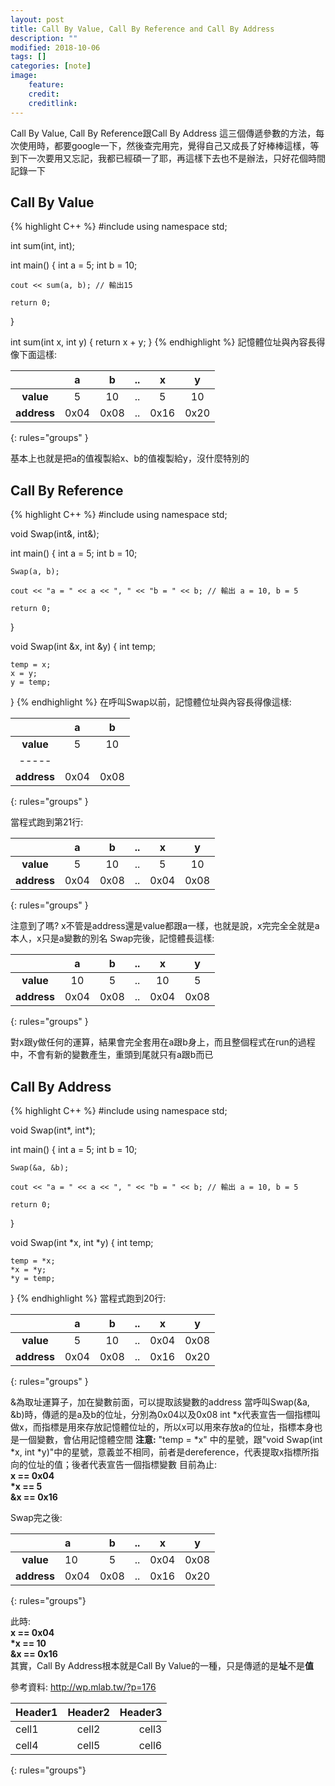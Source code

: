```yaml
---
layout: post
title: Call By Value, Call By Reference and Call By Address
description: ""
modified: 2018-10-06
tags: []
categories: [note]
image:
    feature:
    credit:
    creditlink:
---
```

Call By Value, Call By Reference跟Call By Address 這三個傳遞參數的方法，每次使用時，都要google一下，然後查完用完，覺得自己又成長了好棒棒這樣，等到下一次要用又忘記，我都已經碩一了耶，再這樣下去也不是辦法，只好花個時間記錄一下
## Call By Value
{% highlight C++ %}
#include <iostream>
using namespace std;

int sum(int, int);

int main()
{
    int a = 5;
    int b = 10;

    cout << sum(a, b); // 輸出15

    return 0;
}

int sum(int x, int y)
{
    return x + y;
}
{% endhighlight %}
記憶體位址與內容長得像下面這樣:

|            |     a    |     b    |..|  x   | y    |
| :--------: | :------: | :------: |:--:| :--: | :--: |
| **value**  | 5        | 10       |..| 5    | 10   |
| **address**| 0x04     | 0x08     |..| 0x16 | 0x20 
{: rules="groups" }

基本上也就是把a的值複製給x、b的值複製給y，沒什麼特別的

## Call By Reference
{% highlight C++ %}
#include <iostream>
using namespace std;

void Swap(int&, int&);

int main()
{
    int a = 5;
    int b = 10;

    Swap(a, b);

    cout << "a = " << a << ", " << "b = " << b; // 輸出 a = 10, b = 5

    return 0;
}

void Swap(int &x, int &y)
{
    int temp;

    temp = x;
    x = y;
    y = temp;
}
{% endhighlight %}
在呼叫Swap以前，記憶體位址與內容長得像這樣:

|            |     a    |     b    |
| :--------: | :------: | :------: |
| **value**  | 5        | 10       |
| -----
| **address**| 0x04     | 0x08     
{: rules="groups" }

當程式跑到第21行:

|            |     a    |     b    |..|  x   | y    |
| :--------: | :------: | :------: |:--:| :--: | :--: |
| **value**  | 5        | 10       |..| 5    | 10   |
| **address**| 0x04     | 0x08     |..| 0x04 | 0x08 
{: rules="groups" }

注意到了嗎? x不管是address還是value都跟a一樣，也就是說，x完完全全就是a本人，x只是a變數的別名
Swap完後，記憶體長這樣:

|            |     a    |     b    |..|  x   | y    |
| :--------: | :------: | :------: |:--:| :--: | :--: |
| **value**  | 10       | 5        |..| 10   | 5    |
| **address**| 0x04     | 0x08     |..| 0x04 | 0x08 
{: rules="groups" }

對x跟y做任何的運算，結果會完全套用在a跟b身上，而且整個程式在run的過程中，不會有新的變數產生，重頭到尾就只有a跟b而已

## Call By Address
{% highlight C++ %}
#include <iostream>
using namespace std;

void Swap(int*, int*);

int main()
{
    int a = 5;
    int b = 10;

    Swap(&a, &b);

    cout << "a = " << a << ", " << "b = " << b; // 輸出 a = 10, b = 5

    return 0;
}

void Swap(int *x, int *y)
{
    int temp;

    temp = *x;
    *x = *y;
    *y = temp;
}
{% endhighlight %}
當程式跑到20行:

|            |     a    |     b    |..| x    | y    |
| :--------: | :------: | :------: |:--:| :--: | :--: |
| **value**  | 5        | 10       |..| 0x04 | 0x08 |
| **address**| 0x04     | 0x08     |..| 0x16 | 0x20 
{: rules="groups" }

&為取址運算子，加在變數前面，可以提取該變數的address
當呼叫Swap(&a, &b)時，傳遞的是a及b的位址，分別為0x04以及0x08
int \*x代表宣告一個指標叫做x，而指標是用來存放記憶體位址的，所以x可以用來存放a的位址，指標本身也是一個變數，會佔用記憶體空間
**注意:** "temp = \*x" 中的星號，跟"void Swap(int \*x, int \*y)"中的星號，意義並不相同，前者是dereference，代表提取x指標所指向的位址的值；後者代表宣告一個指標變數
目前為止:  
**x  == 0x04  
\*x == 5  
&x == 0x16**  

Swap完之後:

|            |     a    |     b    |..| x    | y    |
| :--------: | :------- | :------: |:--:| :--: | :--: |
| **value**  | 10       | 5        |..| 0x04 | 0x08 |
| **address**| 0x04     | 0x08     |..| 0x16 | 0x20 
{: rules="groups"}

此時:  
**x == 0x04  
\*x == 10  
&x == 0x16**  
其實，Call By Address根本就是Call By Value的一種，只是傳遞的是**址**不是**值**

參考資料: http://wp.mlab.tw/?p=176

| Header1 | Header2 | Header3 |
|:--------|:-------:|--------:|
| cell1   | cell2   | cell3   |
| cell4   | cell5   | cell6   
{: rules="groups"}
